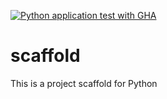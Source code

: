 [![Python application test with GHA](https://github.com/brian-lear/scaffold/actions/workflows/main.yml/badge.svg)](https://github.com/brian-lear/scaffold/actions/workflows/main.yml)


# scaffold
This is a project scaffold for Python
